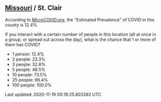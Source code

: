 
## [Missouri](/united-states/missouri) / St. Clair

According to [MicroCOVID.org](http://microcovid.org),
the "Estimated Prevalence" of COVID in this county is 12.4%

If you interact with a certain number of people in this location
(all at once in a group, or spread out across the day), what is the chance that
1 or more of them has COVID?

- 1 person: 12.4%
- 2 people: 23.3%
- 3 people: 32.8%
- 5 people: 48.5%
- 10 people: 73.5%
- 25 people: 96.4%
- 100 people: 100.0%

Last updated: 2020-11-19 00:18:25.803382 UTC
